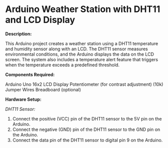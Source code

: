 # Arduino Weather Station with DHT11 and LCD Display

**Description:**

This Arduino project creates a weather station using a DHT11 temperature and humidity sensor along with an LCD. The DHT11 sensor measures environmental conditions, and the Arduino displays the data on the LCD screen. The system also includes a temperature alert feature that triggers when the temperature exceeds a predefined threshold.

**Components Required:**


  Arduino Uno
  16x2 LCD Display
  Potentiometer (for contrast adjustment) (10k)
  Jumper Wires
  Breadboard (optional)

**Hardware Setup:**

  *DHT11 Sensor:*
  
  1. Connect the positive (VCC) pin of the DHT11 sensor to the 5V pin on the Arduino.
  2. Connect the negative (GND) pin of the DHT11 sensor to the GND pin on the Arduino.
  3. Connect the data pin of the DHT11 sensor to digital pin 9 on the Arduino.

